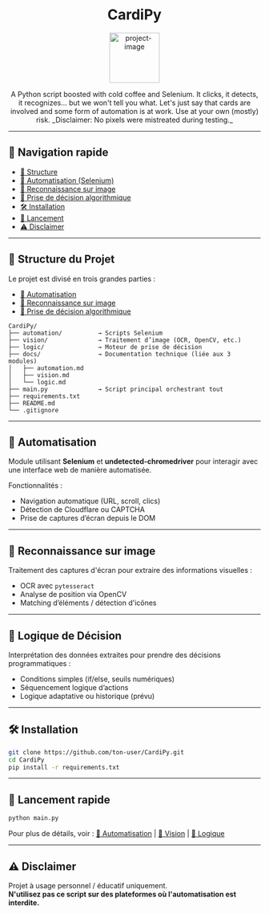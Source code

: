 <h1 align="center" id="title">CardiPy</h1>

<p align="center">
  <img src="https://cdn-icons-png.flaticon.com/512/1178/1178933.png" alt="project-image" width="100">
</p>

<p align="center">
  A Python script boosted with cold coffee and Selenium. It clicks, it detects, it recognizes... but we won't tell you what.  
  Let's just say that cards are involved and some form of automation is at work. Use at your own (mostly) risk.  
  _Disclaimer: No pixels were mistreated during testing._
</p>

---

## 🔗 Navigation rapide

- [📁 Structure](#-structure-du-projet)
- [🔁 Automatisation (Selenium)](#-automatisation)
- [🧠 Reconnaissance sur image](#-reconnaissance-sur-image)
- [🧮 Prise de décision algorithmique](#-logique-de-décision)
- [🛠️ Installation](#️-installation)
- [🧪 Lancement](#-lancement-rapide)
- [⚠️ Disclaimer](#️-disclaimer)

---

## 📁 Structure du Projet

Le projet est divisé en trois grandes parties :

- [🔁 Automatisation](#-[automatisation](https://github.com/sapeurpac/CardiPy/blob/main/automation))
- [🧠 Reconnaissance sur image](#-reconnaissance-sur-image)
- [🧮 Prise de décision algorithmique](#-logique-de-décision)

```plaintext
CardiPy/
├── automation/          → Scripts Selenium
├── vision/              → Traitement d’image (OCR, OpenCV, etc.)
├── logic/               → Moteur de prise de décision
├── docs/                → Documentation technique (liée aux 3 modules)
│   ├── automation.md
│   ├── vision.md
│   └── logic.md
├── main.py              → Script principal orchestrant tout
├── requirements.txt
├── README.md
└── .gitignore
```

---

## 🔁 Automatisation

Module utilisant **Selenium** et **undetected-chromedriver** pour interagir avec une interface web de manière automatisée.

Fonctionnalités :
- Navigation automatique (URL, scroll, clics)
- Détection de Cloudflare ou CAPTCHA
- Prise de captures d’écran depuis le DOM

---

## 🧠 Reconnaissance sur image

Traitement des captures d'écran pour extraire des informations visuelles :

- OCR avec `pytesseract`
- Analyse de position via OpenCV
- Matching d’éléments / détection d'icônes

---

## 🧮 Logique de Décision

Interprétation des données extraites pour prendre des décisions programmatiques :

- Conditions simples (if/else, seuils numériques)
- Séquencement logique d’actions
- Logique adaptative ou historique (prévu)

---

## 🛠️ Installation

```bash
git clone https://github.com/ton-user/CardiPy.git
cd CardiPy
pip install -r requirements.txt
```

---

## 🧪 Lancement rapide

```bash
python main.py
```

Pour plus de détails, voir :
[🔁 Automatisation](#-automatisation) | [🧠 Vision](#-reconnaissance-sur-image) | [🧮 Logique](#-logique-de-décision)

---

## ⚠️ Disclaimer

Projet à usage personnel / éducatif uniquement.  
**N'utilisez pas ce script sur des plateformes où l'automatisation est interdite.**
